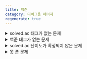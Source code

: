 ```yaml
---
title: 백준
category: 디버그용 페이지
regenerate: true
---
```


<details>
<summary>solved.ac 태그가 없는 문제</summary>
<table id="prob_no_solved_tag">
    <thead>
        <tr>
            <th onclick="sortTable(0,'prob_no_solved_tag')" class="num_col">문제 번호</th>
            <th onclick="sortTable(1,'prob_no_solved_tag')">문제 이름</th>
            <th onclick="sortTable(2,'prob_no_solved_tag')" class="num_col">난이도</th>
        </tr>
    </thead>
    <tbody>
        {% assign diff = site.data.nojam_diff %}
        {% assign docs = site.docs | where: "category", "백준" | where_exp: "item", "item.solve_solved_tag == nil" %}
        {% for doc in docs %}
        {% assign num = doc.solve_diff %}
        <tr>
            <td>{{ doc.solve_num }}</td>
            <td><a href="{{ site.baseurl }}/nojam/{{ doc.solve_num }}">{{ doc.solve_name }}</a></td>
            <td class="diff_{{ diff[num].class }}"><div style="display:none;">{{ num | plus:10 }}</div>{{ diff[num].sym_light }} {{ diff[num].text }}</td>
        </tr>
        {% endfor %}
    </tbody>
</table>
</details>

<details>
<summary>백준 태그가 없는 문제</summary>
<table id="prob_no_tag">
    <thead>
        <tr>
            <th onclick="sortTable(0,'prob_no_tag')" class="num_col">문제 번호</th>
            <th onclick="sortTable(1,'prob_no_tag')">문제 이름</th>
            <th onclick="sortTable(2,'prob_no_tag')" class="num_col">난이도</th>
        </tr>
    </thead>
    <tbody>
        {% assign diff = site.data.nojam_diff %}
        {% assign docs = site.docs | where: "category", "백준" | where_exp: "item", "item.solve_tag == nil" %}
        {% for doc in docs %}
        {% assign num = doc.solve_diff %}
        <tr>
            <td>{{ doc.solve_num }}</td>
            <td><a href="{{ site.baseurl }}/nojam/{{ doc.solve_num }}">{{ doc.solve_name }}</a></td>
            <td class="diff_{{ diff[num].class }}"><div style="display:none;">{{ num | plus:10 }}</div>{{ diff[num].sym_light }} {{ diff[num].text }}</td>
        </tr>
        {% endfor %}
    </tbody>
</table>
</details>

<details>
<summary>solved.ac 난이도가 확정되지 않은 문제</summary>
<table id="prob_solved_not_set">
    <thead>
        <tr>
            <th onclick="sortTable(0,'prob_solved_not_set')" class="num_col">문제 번호</th>
            <th onclick="sortTable(1,'prob_solved_not_set')">문제 이름</th>
            <th onclick="sortTable(2,'prob_solved_not_set')" class="num_col">난이도</th>
        </tr>
    </thead>
    <tbody>
        {% assign diff = site.data.nojam_diff %}
        {% assign docs = site.docs | where: "category", "백준" | where_exp: "item", "item.solve_solved_not_set" %}
        {% for doc in docs %}
        {% assign num = doc.solve_diff %}
        <tr>
            <td>{{ doc.solve_num }}</td>
            <td><a href="{{ site.baseurl }}/nojam/{{ doc.solve_num }}">{{ doc.solve_name }}</a></td>
            <td class="diff_{{ diff[num].class }}"><div style="display:none;">{{ num | plus:10 }}</div>{{ diff[num].sym_light }} {{ diff[num].text }}</td>
        </tr>
        {% endfor %}
    </tbody>
</table>
</details>

<details>
<summary>못 푼 문제</summary>
<table id="prob_not_solved">
    <thead>
        <tr>
            <th onclick="sortTable(0,'prob_not_solved')" class="num_col">문제 번호</th>
            <th onclick="sortTable(1,'prob_not_solved')">문제 이름</th>
            <th onclick="sortTable(2,'prob_not_solved')" class="num_col">난이도</th>
        </tr>
    </thead>
    <tbody>
        {% assign diff = site.data.nojam_diff %}
        {% assign docs = site.docs | where: "category", "백준" | where_exp: "item", "item.solve_exclude != nil" %}
        {% for doc in docs %}
        {% assign num = doc.solve_diff %}
        <tr>
            <td>{{ doc.solve_num }}</td>
            <td><a href="{{ site.baseurl }}/nojam/{{ doc.solve_num }}">{{ doc.solve_name }}</a></td>
            <td class="diff_{{ diff[num].class }}"><div style="display:none;">{{ num | plus:10 }}</div>{{ diff[num].sym_light }} {{ diff[num].text }}</td>
        </tr>
        {% endfor %}
    </tbody>
</table>
</details>

<script src="{{ site.baseurl }}/scripts/sort.js" charset="utf-8">
